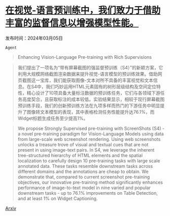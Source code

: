 # [在视觉-语言预训练中，我们致力于借助丰富的监督信息以增强模型性能。](https://arxiv.org/abs/2403.03346)

发布时间：2024年03月05日

`Agent`

> Enhancing Vision-Language Pre-training with Rich Supervisions

> 我们提出了一项名为“带有屏幕截图的强监督预训练（S4）”的新颖方案，它利用大规模网络截图渲染数据来提升视觉-语言模型的预训练效果。借助网页截图这一宝库，我们能获取图像-文本对所不具备的丰富视觉和文本信息。在S4中，我们巧妙运用HTML元素固有的树形层级结构及空间定位特性，精心设计了10项具备大量标注数据的预训练任务，它们与各领域下游任务高度契合，且获取标注的成本较低。实验结果显示，相较于现行屏幕截图预训练手段，我们的创新预训练方法在九项多样而热门的下游任务中明显提升了图像转文本模型的表现，其中表格检测任务性能提升达76.1%，而Widget标题生成任务至少提高1%。

> We propose Strongly Supervised pre-training with ScreenShots (S4) - a novel pre-training paradigm for Vision-Language Models using data from large-scale web screenshot rendering. Using web screenshots unlocks a treasure trove of visual and textual cues that are not present in using image-text pairs. In S4, we leverage the inherent tree-structured hierarchy of HTML elements and the spatial localization to carefully design 10 pre-training tasks with large scale annotated data. These tasks resemble downstream tasks across different domains and the annotations are cheap to obtain. We demonstrate that, compared to current screenshot pre-training objectives, our innovative pre-training method significantly enhances performance of image-to-text model in nine varied and popular downstream tasks - up to 76.1% improvements on Table Detection, and at least 1% on Widget Captioning.

[Arxiv](https://arxiv.org/abs/2403.03346)